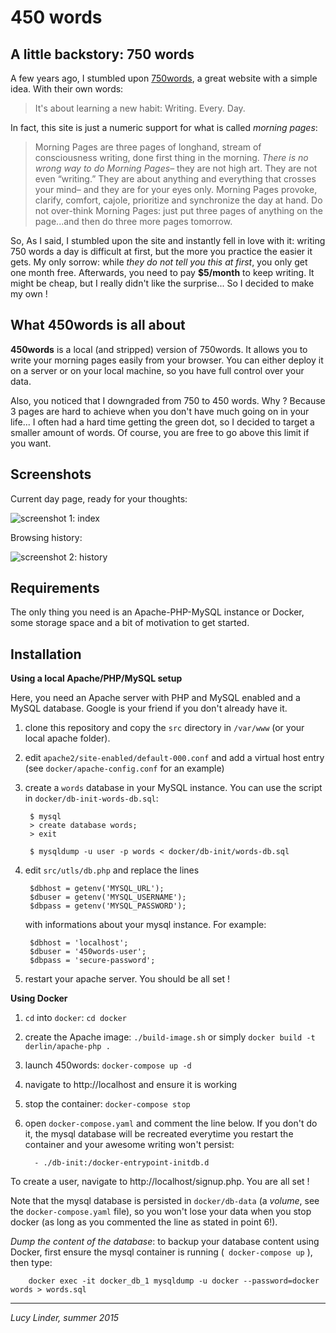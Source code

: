 # 450 words

## A little backstory: 750 words

A few years ago, I stumbled upon [750words](http://750words.com/), a great website with a simple idea. With their own words:

> It's about learning a new habit: Writing. Every. Day.

In fact, this site is just a numeric support for what is called _morning pages_: 

> Morning Pages are three pages of longhand, stream of consciousness writing,
done first thing in the morning. *There is no wrong way to do Morning Pages*–
they are not high art. They are not even “writing.” They are about
anything and everything that crosses your mind– and they are for your eyes
only. 
> Morning Pages provoke, clarify, comfort, cajole, prioritize and
synchronize the day at hand. Do not over-think Morning Pages: just put
three pages of anything on the page...and then do three more pages tomorrow.

So, As I said, I stumbled upon the site and instantly fell in love with it: writing 750 words a day is difficult at first, but the more you practice the easier it gets. My only sorrow: while _they do not tell you this at first_, you only get one month free. Afterwards, you need to pay __$5/month__ to keep writing. It might be cheap, but I really didn't like the surprise... So I decided to make my own !

## What 450words is all about

__450words__ is a local (and stripped) version of 750words. It allows you to write your morning pages easily from your browser. You can either deploy it on a server or on your local machine, so you have full control over your data.

Also, you noticed that I downgraded from 750 to 450 words. Why ? Because 3 pages are hard to achieve when you don't have much going on in your life... I often had a hard time getting the green dot, so I decided to target a smaller amount of words. Of course, you are free to go above this limit if you want.

## Screenshots

Current day page, ready for your thoughts: 

![screenshot 1: index](http://i.imgur.com/md9z7Rf.png)

Browsing history:

![screenshot 2: history](http://i.imgur.com/Rju5szc.png)

## Requirements 

The only thing you need is an Apache-PHP-MySQL instance or Docker, some storage space and a bit of motivation to get started.

## Installation

__Using a local Apache/PHP/MySQL setup__

Here, you need an Apache server with PHP and MySQL enabled and a MySQL database. Google is your friend if you don't already have it.

1. clone this repository and copy the `src` directory in `/var/www` (or your local apache folder).
2. edit `apache2/site-enabled/default-000.conf` and add a virtual host entry (see `docker/apache-config.conf` for an example)
3. create a `words` database in your MySQL instance. You can use the script in `docker/db-init-words-db.sql`:
        
        $ mysql
        > create database words;
        > exit
        
        $ mysqldump -u user -p words < docker/db-init/words-db.sql

4. edit `src/utls/db.php` and replace the lines 

        $dbhost = getenv('MYSQL_URL');
        $dbuser = getenv('MYSQL_USERNAME');
        $dbpass = getenv('MYSQL_PASSWORD');

    with informations about your mysql instance. For example:

        $dbhost = 'localhost';
        $dbuser = '450words-user';
        $dbpass = 'secure-password';


5. restart your apache server. You should be all set !

__Using Docker__

1. `cd` into `docker`: `cd docker`
2. create the Apache image: `./build-image.sh` or simply `docker build -t derlin/apache-php .`
3. launch 450words: `docker-compose up -d`
4. navigate to http://localhost and ensure it is working
5. stop the container: `docker-compose stop`
6. open `docker-compose.yaml` and comment the line below. If you don't do it, the mysql database will be recreated everytime you restart the container and your awesome writing won't persist:
        
         - ./db-init:/docker-entrypoint-initdb.d

To create a user, navigate to http://localhost/signup.php. You are all set !

Note that the mysql database is persisted in `docker/db-data` (a _volume_, see the `docker-compose.yaml` file), so you won't lose your data when you stop docker (as long as you commented the line as stated in point 6!).  

_Dump the content of the database_: to backup your database content using Docker, first ensure the mysql container is running (`
docker-compose up`
), then type:

        docker exec -it docker_db_1 mysqldump -u docker --password=docker words > words.sql 
        
--------------------- 
_Lucy Linder, summer 2015_

